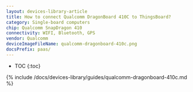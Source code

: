 ```yaml
---
layout: devices-library-article
title: How to connect Qualcomm DragonBoard 410C to ThingsBoard?
category: Single-board computers
chip: Qualcomm SnapDragon 410
connectivity: WIFI, Bluetooth, GPS
vendor: Qualcomm
deviceImageFileName: qualcomm-dragonboard-410c.png
docsPrefix: paas/
---
```



* TOC
{:toc}

{% include /docs/devices-library/guides/qualcomm-dragonboard-410c.md %}